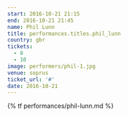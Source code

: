 ```yaml
---
start: 2016-10-21 21:15
end: 2016-10-21 21:45
name: Phil Lunn
title: performances.titles.phil_lunn
country: gbr
tickets:
  - 8
  - 10
image: performers/phil-1.jpg
venue: soprus
ticket_url: '#'
date: 2016-10-21
---
```


{% tf performances/phil-lunn.md %}
